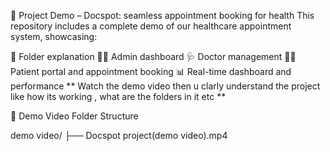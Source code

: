 
🎥 Project Demo – Docspot: seamless appointment booking for health This repository includes a complete demo of our healthcare appointment system, showcasing:

📂 Folder explanation
👨‍⚕️ Admin dashboard
🩺 Doctor management
🧑‍💻 Patient portal and appointment booking
📊 Real-time dashboard and performance
** Watch the demo video then u clarly understand the project like how its working , what are the folders in it etc **

📁 Demo Video Folder Structure

demo video/ ├── Docspot project(demo video).mp4
